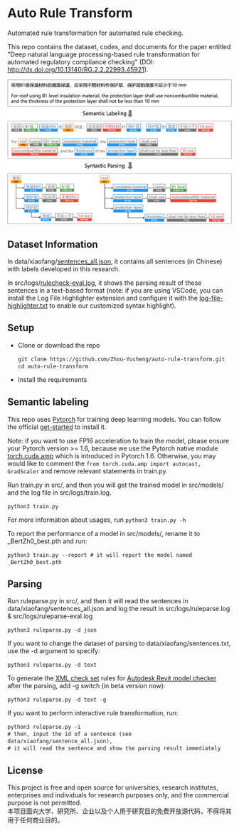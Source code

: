 # Auto Rule Transform

Automated rule transformation for automated rule checking.  

This repo contains the dataset, codes, and documents for the paper entitled "Deep natural language processing-based rule transformation for automated regulatory compliance checking" (DOI: http://dx.doi.org/10.13140/RG.2.2.22993.45921).  

![example](src/logs/example.jpg)




## Dataset Information

In data/xiaofang/[sentences_all.json](https://github.com/Zhou-Yucheng/auto-rule-transform/blob/main/data/xiaofang/sentences_all.json), it contains all sentences (in Chinese) with labels developed in this research.  

In src/logs/[rulecheck-eval.log](https://github.com/Zhou-Yucheng/auto-rule-transform/blob/main/src/logs/rulecheck-eval.log), it shows the parsing result of these sentences in a text-based format (note: if you are using VSCode, you can install the Log File Highlighter extension and configure it with the [log-file-highlighter.txt](src/logs/log-file-highlighter.txt) to enable our customized syntax highlight).

## Setup

- Clone or download the repo  
  ```
  git clone https://github.com/Zhou-Yucheng/auto-rule-transform.git
  cd auto-rule-transform
  ```
- Install the requirements


## Semantic labeling

This repo uses [Pytorch](https://pytorch.org/) for training deep learning models. You can follow the official [get-started](https://pytorch.org/get-started/locally/) to install it.

Note: if you want to use FP16 acceleration to train the model, please ensure your Pytorch version >= 1.6, because we use the Pytorch native module [torch.cuda.amp](https://pytorch.org/docs/stable/amp.html) which is introduced in Pytorch 1.6. Otherwise, you may would like to comment the `from torch.cuda.amp import autocast, GradScaler` and remove relevant statements in train.py.

Run train.py in src/, and then you will get the trained model in src/models/ and the log file in src/logs/train.log.

  ```
python3 train.py
  ```
For more information about usages, run `python3 train.py -h`  

To report the performance of a model in src/models/, rename it to _BertZh0_best.pth and run:

  ```
python3 train.py --report # it will report the model named _BertZh0_best.pth
  ```

## Parsing

Run ruleparse.py in src/, and then it will read the sentences in data/xiaofang/sentences_all.json and log the result in src/logs/ruleparse.log & src/logs/ruleparse-eval.log

  ```
python3 ruleparse.py -d json
  ```

If you want to change the dataset of parsing to data/xiaofang/sentences.txt, use the -d argument to specify:

  ```
python3 ruleparse.py -d text
  ```

To generate the [XML check set](https://interoperability.autodesk.com/modelcheckerconfigurator/downloads/xmlschema.pdf) rules for [Autodesk Revit model checker](https://interoperability.autodesk.com/modelchecker.php) after the parsing, add -g switch (in beta version now):

  ```
python3 ruleparse.py -d text -g
  ```

If you want to perform interactive rule transformation, run:

  ```
python3 ruleparse.py -i
# then, input the id of a sentence (see data/xiaofang/sentence_all.json),  
# it will read the sentence and show the parsing result immediately
  ```

## License
This project is free and open source for universities, research institutes, enterprises and individuals for research purposes only, and the commercial purpose is not permitted.  
本项目面向大学、研究所、企业以及个人用于研究目的免费开放源代码，不得将其用于任何商业目的。

